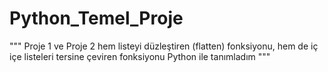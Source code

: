 # Python_Temel_Proje
"""
Proje 1 ve Proje 2 
hem listeyi düzleştiren (flatten) fonksiyonu, hem de iç içe listeleri tersine çeviren fonksiyonu Python ile tanımladım
"""
